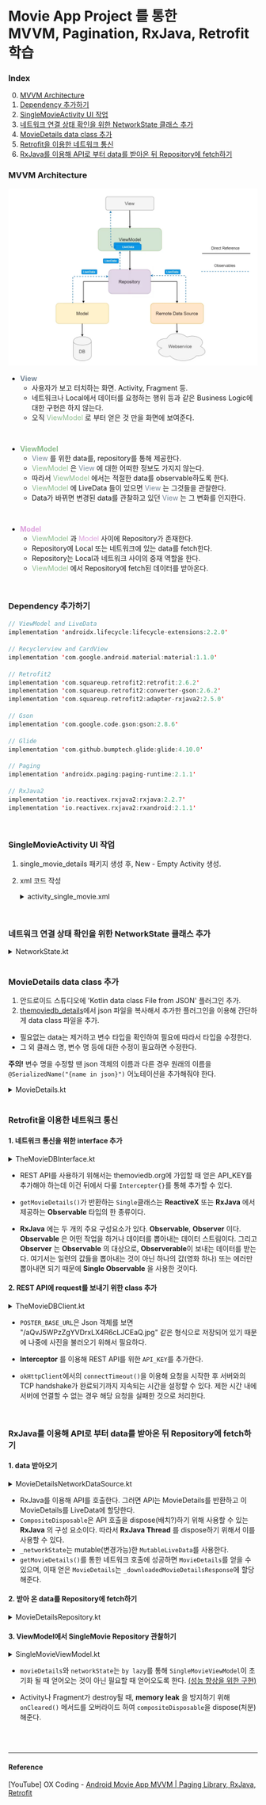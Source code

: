 # Movie App Project 를 통한 <br> MVVM, Pagination, RxJava, Retrofit 학습


### Index
0. [MVVM Architecture](#mvvm-architecture)
1. [Dependency 추가하기](#dependency-추가하기)
2. [SingleMovieActivity UI 작업](#singlemovieactivity-ui-작업)
3. [네트워크 연결 상태 확인을 위한 NetworkState 클래스 추가](#네트워크-연결-상태-확인을-위한-networkstate-클래스-추가)
4. [MovieDetails data class 추가](#moviedetails-data-class-추가)
5. [Retrofit을 이용한 네트워크 통신](#retrofit을-이용한-네트워크-통신)
6. [RxJava를 이용해 API로 부터 data를 받아온 뒤 Repository에 fetch하기](#rxjava를-이용해-api로-부터-data를-받아온-뒤-repository에-fetch하기)

### MVVM Architecture
![mvvm_architecture](/images/mvvm_architecture.png)

- **<span style="color:LightSlateGrey">View</span>**
  + 사용자가 보고 터치하는 화면. Activity, Fragment 등.
  + 네트워크나 Local에서 데이터를 요청하는 행위 등과 같은 Business Logic에 대한 구현은 하지 않는다.
  + 오직 <span style="color:DarkSeaGreen">ViewModel</span> 로 부터 얻은 것 만을 화면에 보여준다.

<br>

- **<span style="color:DarkSeaGreen">ViewModel</span>**
  + <span style="color:LightSlateGrey">View</span> 를 위한 data를, repository를 통해 제공한다.
  + <span style="color:DarkSeaGreen">ViewModel</span> 은 <span style="color:LightSlateGrey">View</span> 에 대한 어떠한 정보도 가지지 않는다.
  + 따라서 <span style="color:DarkSeaGreen">ViewModel</span> 에서는 적절한 data를 observable하도록 한다.
  + <span style="color:DarkSeaGreen">ViewModel</span> 에 LiveData 들이 있으면 <span style="color:LightSlateGrey">View</span> 는 그것들을 관찰한다.
  + Data가 바뀌면 변경된 data를 관찰하고 있던 <span style="color:LightSlateGrey">View</span> 는 그 변화를 인지한다.

<br>

- **<span style="color:Plum">Model</span>**
  + <span style="color:DarkSeaGreen">ViewModel</span> 과 <span style="color:Plum">Model</span> 사이에 Repository가 존재한다.
  + Repository에 Local 또는 네트워크에 있는 data를 fetch한다.
  + Repository는 Local과 네트워크 사이의 중재 역할을 한다.
  + <span style="color:DarkSeaGreen">ViewModel</span> 에서 Repository에 fetch된 데이터를 받아온다.

<br>

### Dependency 추가하기

```kotlin
// ViewModel and LiveData
implementation 'androidx.lifecycle:lifecycle-extensions:2.2.0'

// Recyclerview and CardView
implementation 'com.google.android.material:material:1.1.0'

// Retrofit2
implementation 'com.squareup.retrofit2:retrofit:2.6.2'
implementation 'com.squareup.retrofit2:converter-gson:2.6.2'
implementation 'com.squareup.retrofit2:adapter-rxjava2:2.5.0'

// Gson
implementation 'com.google.code.gson:gson:2.8.6'

// Glide
implementation 'com.github.bumptech.glide:glide:4.10.0'

// Paging
implementation 'androidx.paging:paging-runtime:2.1.1'

// RxJava2
implementation 'io.reactivex.rxjava2:rxjava:2.2.7'
implementation 'io.reactivex.rxjava2:rxandroid:2.1.1'
```

<br>

### SingleMovieActivity UI 작업

1. single_movie_details 패키지 생성 후, New - Empty Activity 생성.

2. xml 코드 작성
    <details><summary> activity_single_movie.xml </summary>

    ```xml
    <?xml version="1.0" encoding="utf-8"?>
    <androidx.constraintlayout.widget.ConstraintLayout xmlns:android="http://schemas.android.com/apk/res/android"
        xmlns:app="http://schemas.android.com/apk/res-auto"
        xmlns:tools="http://schemas.android.com/tools"
        android:layout_width="match_parent"
        android:layout_height="match_parent"
        tools:context=".ui.single_movie_details.SingleMovieActivity">

        <LinearLayout
            android:layout_width="match_parent"
            android:layout_height="match_parent"
            android:orientation="vertical">

            <ProgressBar
                android:id="@+id/progress_bar"
                android:layout_width="wrap_content"
                android:layout_height="match_parent"
                android:layout_gravity="center"
                android:visibility="gone" />

            <TextView
                android:id="@+id/tv_error"
                android:layout_width="match_parent"
                android:layout_height="match_parent"
                android:gravity="center"
                android:text="@string/network_error_msg"
                android:visibility="gone" />

            <ScrollView
                android:layout_width="match_parent"
                android:layout_height="match_parent">

                <LinearLayout
                    android:id="@+id/linear_layout"
                    android:layout_width="match_parent"
                    android:layout_height="match_parent"
                    android:orientation="vertical">

                    <ImageView
                        android:id="@+id/iv_movie_poster"
                        android:layout_width="match_parent"
                        android:layout_height="500dp"
                        android:layout_gravity="center"
                        android:scaleType="centerCrop"
                        android:src="@drawable/movie_poster_placeholder" />

                    <LinearLayout
                        android:layout_width="match_parent"
                        android:layout_height="match_parent"
                        android:layout_margin="8dp"
                        android:orientation="vertical">

                        <TextView
                            android:id="@+id/tv_title"
                            android:layout_width="wrap_content"
                            android:layout_height="wrap_content"
                            android:text="movie"
                            android:textSize="18sp"
                            android:textStyle="bold" />

                        <TextView
                            android:id="@+id/tv_tagline"
                            android:layout_width="wrap_content"
                            android:layout_height="wrap_content"
                            android:text="sub title"
                            android:textSize="14sp"
                            android:textStyle="bold" />

                        <TextView
                            android:layout_width="wrap_content"
                            android:layout_height="wrap_content"
                            android:text="Movie Info"
                            android:layout_marginTop="15dp"
                            android:textSize="14sp"
                            android:textStyle="bold"/>

                        <LinearLayout
                            android:layout_width="match_parent"
                            android:layout_height="match_parent"
                            android:orientation="horizontal">

                            <TextView
                                android:layout_width="wrap_content"
                                android:layout_height="wrap_content"
                                android:layout_marginTop="2dp"
                                android:text="ReleaseDate: "
                                android:textSize="12sp"
                                android:textStyle="bold"/>

                            <TextView
                                android:id="@+id/tv_release_date"
                                android:layout_width="wrap_content"
                                android:layout_height="wrap_content"
                                android:layout_marginTop="2dp"
                                android:text="2019"
                                android:textSize="12sp"/>

                        </LinearLayout>

                        <LinearLayout
                            android:layout_width="match_parent"
                            android:layout_height="match_parent"
                            android:orientation="horizontal">

                            <TextView
                                android:layout_width="wrap_content"
                                android:layout_height="wrap_content"
                                android:layout_marginTop="2dp"
                                android:text="Rating: "
                                android:textSize="12sp"
                                android:textStyle="bold"/>

                            <TextView
                                android:id="@+id/tv_rating"
                                android:layout_width="wrap_content"
                                android:layout_height="wrap_content"
                                android:layout_marginTop="2dp"
                                android:text="8"
                                android:textSize="12sp"/>

                        </LinearLayout>

                        <LinearLayout
                            android:layout_width="match_parent"
                            android:layout_height="match_parent"
                            android:orientation="horizontal">

                            <TextView
                                android:layout_width="wrap_content"
                                android:layout_height="wrap_content"
                                android:text="Runtime: "
                                android:textSize="12sp"
                                android:textStyle="bold"/>

                            <TextView
                                android:id="@+id/tv_runtime"
                                android:layout_width="wrap_content"
                                android:layout_height="wrap_content"
                                android:layout_marginTop="2dp"
                                android:text="2.3 hr"
                                android:textSize="12sp"/>

                        </LinearLayout>

                        <LinearLayout
                            android:layout_width="match_parent"
                            android:layout_height="match_parent"
                            android:orientation="horizontal">

                            <TextView
                                android:layout_width="wrap_content"
                                android:layout_height="wrap_content"
                                android:layout_marginTop="2dp"
                                android:text="Budget: "
                                android:textSize="12sp"
                                android:textStyle="bold"/>

                            <TextView
                                android:id="@+id/tv_budget"
                                android:layout_width="wrap_content"
                                android:layout_height="wrap_content"
                                android:layout_marginTop="2dp"
                                android:text="130,000"
                                android:textSize="12sp"/>

                        </LinearLayout>

                        <LinearLayout
                            android:layout_width="match_parent"
                            android:layout_height="match_parent"
                            android:orientation="horizontal">

                            <TextView
                                android:layout_width="wrap_content"
                                android:layout_height="wrap_content"
                                android:layout_marginTop="2dp"
                                android:text="Revenue: "
                                android:textSize="12sp"
                                android:textStyle="bold"/>

                            <TextView
                                android:id="@+id/tv_revenue"
                                android:layout_width="wrap_content"
                                android:layout_height="wrap_content"
                                android:layout_marginTop="2dp"
                                android:text="130,000"
                                android:textSize="12sp"/>

                        </LinearLayout>

                        <TextView
                            android:layout_width="wrap_content"
                            android:layout_height="wrap_content"
                            android:layout_marginTop="2dp"
                            android:text="Overview"
                            android:textSize="12sp"
                            android:textStyle="bold"/>

                        <TextView
                            android:id="@+id/tv_overview"
                            android:layout_width="wrap_content"
                            android:layout_height="wrap_content"
                            android:layout_marginTop="2dp"
                            android:text="overview ........"
                            android:textSize="12sp"/>

                    </LinearLayout>
                </LinearLayout>

            </ScrollView>

        </LinearLayout>

    </androidx.constraintlayout.widget.ConstraintLayout>
    ```

    </details>

<br>

### 네트워크 연결 상태 확인을 위한 NetworkState 클래스 추가

<details><summary> NetworkState.kt </summary>

```kotlin
package com.whalez.movieappmvvm.data.repository

enum class Status {
    RUNNING,
    SUCCESS,
    FAILED
}

class NetworkState(val status: Status, val msg: String) {

    companion object {
        val LOADED: NetworkState = NetworkState(Status.SUCCESS, "Success")
        val LOADING: NetworkState = NetworkState(Status.RUNNING, "Running")
        val ERROR: NetworkState = NetworkState(Status.FAILED, "문제가 발생했습니다!")
        val ENDOFLIST: NetworkState = NetworkState(Status.FAILED, "페이지의 끝에 도달했습니다.")
    }
}
```

</details>

<br>

### MovieDetails data class 추가

1. 안드로이드 스튜디오에 'Kotlin data class File from JSON' 플러그인 추가.
2. [themoviedb_details](https://developers.themoviedb.org/3/movies/get-movie-details)에서 json 파일을 복사해서 추가한 플러그인을 이용해 간단하게 data class 파일을 추가.
  - 필요없는 data는 제거하고 변수 타입을 확인하여 필요에 따라서 타입을 수정한다.
  - 그 외 클래스 명, 변수 명 등에 대한 수정이 필요하면 수정한다.

  **주의!**
  변수 명을 수정할 땐 json 객체의 이름과 다른 경우 원래의 이름을 `@SerializedName("{name in json}")` 어노테이션을 추가해줘야 한다.

  <details><summary> MovieDetails.kt </summary>

  ```kotlin
  package com.whalez.movieappmvvm.data.vo

  import com.google.gson.annotations.SerializedName

  data class MovieDetails(
      val budget: Int,
      val id: Int,
      val overview: String,
      val popularity: Double,
      @SerializedName("poster_path")
      val posterPath: String,
      @SerializedName("release_date")
      val releaseDate: String,
      val revenue: Int,
      val runtime: Int,
      val status: String,
      val tagline: String,
      val title: String,
      val video: Boolean,
      @SerializedName("vote_average")
      val rating: Double
  )
  ```

  </details>

<br>

### Retrofit을 이용한 네트워크 통신

#### 1. 네트워크 통신을 위한 interface 추가

  <details><summary> TheMovieDBInterface.kt </summary>

  ```kotlin
  package com.whalez.movieappmvvm.data.api

  import com.whalez.movieappmvvm.data.vo.MovieDetails
  import com.whalez.movieappmvvm.data.vo.MovieResponse
  import io.reactivex.Single
  import retrofit2.http.GET
  import retrofit2.http.Path
  import retrofit2.http.Query

  interface TheMovieDBInterface {

      // https://api.themoviedb.org/3/movie/popular?api_key=3a1721be25cfab49572c0fa487fa4258
      // https://api.themoviedb.org/3/movie/454626?api_key=3a1721be25cfab49572c0fa487fa4258
      // https://api.themoviedb.org/3/

      @GET("movie/{movie_id}")
      fun getMovieDetails(@Path("movie_id") id: Int): Single<MovieDetails>

  }
  ```

  </details>

  - REST API를 사용하기 위해서는 themoviedb.org에 가입할 때 얻은 API_KEY를 추가해야 하는데 이건 뒤에서 다룰 `Intercepter{}`를 통해 추가할 수 있다.

  - `getMovieDetails()`가 반환하는 `Single`클래스는 **ReactiveX** 또는 **RxJava** 에서 제공하는 **Observable** 타입의 한 종류이다.

  - **RxJava** 에는 두 개의 주요 구성요소가 있다. **Observable**, **Observer** 이다. **Observable** 은 어떤 작업을 하거나 데이터를 뽑아내는 데이터 스트림이다. 그리고 **Observer** 는 **Observable** 의 대상으로, **Observerable**이 보내는 데이터를 받는다.
  여기서는 일련의 값들을 뽑아내는 것이 아닌 하나의 값(영화 하나) 또는 에러만 뽑아내면 되기 때문에 **Single Observable** 을 사용한 것이다.


#### 2. REST API에 request를 보내기 위한 class 추가

  <details><summary> TheMovieDBClient.kt </summary>

  ```kotlin
  package com.whalez.movieappmvvm.data.api

  import okhttp3.Interceptor
  import okhttp3.OkHttpClient
  import retrofit2.Retrofit
  import retrofit2.adapter.rxjava2.RxJava2CallAdapterFactory
  import retrofit2.converter.gson.GsonConverterFactory
  import java.util.concurrent.TimeUnit

  const val API_KEY = "{MY_API_KEY}"
  const val BASE_URL = "https://api.themoviedb.org/3/"

  const val POSTER_BASE_URL = "https://image.tmdb.org/t/p/w342"

  const val FIRST_PAGE = 1
  const val POST_PER_PAGE = 20

  // https://api.themoviedb.org/3/movie/popular?api_key=3a1721be25cfab49572c0fa487fa4258&page=1
  // https://api.themoviedb.org/3/movie/454626?api_key=3a1721be25cfab49572c0fa487fa4258
  // https://image.tmdb.org/t/p/w342//aQvJ5WPzZgYVDrxLX4R6cLJCEaQ.jpg

  object TheMovieDBClient {

      fun getClient(): TheMovieDBInterface {
          val requestInterceptor = Interceptor {
              val url = it.request()
                  .url()
                  .newBuilder()
                  .addQueryParameter("api_key", API_KEY)
                  .build()

              val request = it.request()
                  .newBuilder()
                  .url(url)
                  .build()

              return@Interceptor it.proceed(request)
          }

          val okHttpClient = OkHttpClient.Builder()
              .addInterceptor(requestInterceptor)
              .connectTimeout(60, TimeUnit.SECONDS)
              .build()

          return Retrofit.Builder()
              .client(okHttpClient)
              .baseUrl(BASE_URL)
              .addCallAdapterFactory(RxJava2CallAdapterFactory.create())
              .addConverterFactory(GsonConverterFactory.create())
              .build()
              .create(TheMovieDBInterface::class.java)
      }
  }
  ```

  </details>

- `POSTER_BASE_URL`은 Json 객체를 보면 "/aQvJ5WPzZgYVDrxLX4R6cLJCEaQ.jpg" 같은 형식으로 저장되어 있기 때문에 나중에 사진을 불러오기 위해서 필요하다.

- **Interceptor** 를 이용해 REST API를 위한 `API_KEY`를 추가한다.

- `okHttpClient`에서의 `connectTimeout()`을 이용해 요청을 시작한 후 서버와의 TCP handshake가 완료되기까지 지속되는 시간을 설정할 수 있다. 제한 시간 내에 서버에 연결할 수 없는 경우 해당 요청을 실패한 것으로 처리한다.

<br>

### RxJava를 이용해 API로 부터 data를 받아온 뒤 Repository에 fetch하기

#### 1. data 받아오기

  <details><summary> MovieDetailsNetworkDataSource.kt </summary>

  ```kotlin
  package com.whalez.movieappmvvm.data.repository

  import android.util.Log
  import androidx.lifecycle.LiveData
  import androidx.lifecycle.MutableLiveData
  import com.whalez.movieappmvvm.data.api.TheMovieDBInterface
  import com.whalez.movieappmvvm.data.vo.MovieDetails
  import io.reactivex.disposables.CompositeDisposable
  import io.reactivex.schedulers.Schedulers

  class MovieDetailsNetworkDataSource(
      private val apiService: TheMovieDBInterface,
      private val compositeDisposable: CompositeDisposable
  ) {
      private val _networkState = MutableLiveData<NetworkState>()
      val networkState: LiveData<NetworkState>
          get() = _networkState

      private val _downloadedMovieDetailsResponse = MutableLiveData<MovieDetails>()
      val downloadedMovieResponse: LiveData<MovieDetails>
          get() = _downloadedMovieDetailsResponse

      fun fetchMovieDetails(movieId: Int) {
          _networkState.postValue(NetworkState.LOADING)

          try {
              compositeDisposable.add(
                  apiService.getMovieDetails(movieId)
                  .subscribeOn(Schedulers.io())
                      .subscribe(
                          {
                              _downloadedMovieDetailsResponse.postValue(it)
                              _networkState.postValue(NetworkState.LOADED)
                          },
                          {
                              _networkState.postValue(NetworkState.ERROR)
                              Log.e("MovieDetailDataSource", it.message.toString())
                          }
                      ))

          } catch (e: Exception){
              Log.e("MovieDetailDataSource", e.message.toString())
          }
      }
  }
  ```

  </details>

- RxJava를 이용해 API를 호출한다. 그러면 API는 MovieDetails를 반환하고 이 MovieDetails를 LiveData에 할당한다.
- `CompositeDisposable`은 API 호출을 dispose(배치?)하기 위해 사용할 수 있는 **RxJava** 의 구성 요소이다. 따라서 **RxJava Thread** 를 dispose하기 위해서 이를 사용할 수 있다.
- `_networkState`는 mutable(변경가능)한 `MutableLiveData`를 사용한다.
- `getMovieDetails()`를 통한 네트워크 호출에 성공하면 `MovieDetails`를 얻을 수 있으며, 이때 얻은 `MovieDetails`는 `_downloadedMovieDetailsResponse`에 할당해준다.


#### 2. 받아 온 data를 Repository에 fetch하기

<details><summary> MovieDetailsRepository.kt </summary>

```kotlin
package com.whalez.movieappmvvm.ui.single_movie_details

import androidx.lifecycle.LiveData
import com.whalez.movieappmvvm.data.api.TheMovieDBInterface
import com.whalez.movieappmvvm.data.repository.MovieDetailsNetworkDataSource
import com.whalez.movieappmvvm.data.repository.NetworkState
import com.whalez.movieappmvvm.data.vo.MovieDetails
import io.reactivex.disposables.CompositeDisposable

class MovieDetailsRepository(private val apiService: TheMovieDBInterface) {

    private lateinit var movieDetailsNetworkDataSource: MovieDetailsNetworkDataSource

    fun fetchSingleMovieDetails(
        compositeDisposable: CompositeDisposable,
        movieId: Int
    ): LiveData<MovieDetails> {
        movieDetailsNetworkDataSource =
            MovieDetailsNetworkDataSource(apiService, compositeDisposable)
        movieDetailsNetworkDataSource.fetchMovieDetails(movieId)

        return movieDetailsNetworkDataSource.downloadedMovieResponse
    }

    fun getMovieDetailsNetworkState(): LiveData<NetworkState> {
        return movieDetailsNetworkDataSource.networkState
    }
}
```

</details>


#### 3. ViewModel에서 SingleMovie Repository 관찰하기

<details><summary> SingleMovieViewModel.kt </summary>

```kotlin
package com.whalez.movieappmvvm.ui.single_movie_details

import androidx.lifecycle.LiveData
import androidx.lifecycle.ViewModel
import com.whalez.movieappmvvm.data.repository.NetworkState
import com.whalez.movieappmvvm.data.vo.MovieDetails
import io.reactivex.disposables.CompositeDisposable

class SingleMovieViewModel(private val movieRepository: MovieDetailsRepository, movieId: Int) :
    ViewModel() {

    private val compositeDisposable = CompositeDisposable()

    val movieDetails: LiveData<MovieDetails> by lazy {
        movieRepository.fetchSingleMovieDetails(compositeDisposable, movieId)
    }

    val networkState: LiveData<NetworkState> by lazy {
        movieRepository.getMovieDetailsNetworkState()
    }

    override fun onCleared() {
        super.onCleared()
        compositeDisposable.dispose()
    }
}
```

</details>

- `movieDetails`와 `networkState`는 `by lazy`를 통해 `SingleMovieViewModel`이 초기화 될 때 얻어오는 것이 아닌 필요할 때 얻어오도록 한다. <u>(성능 향상을 위한 구현)</u>

- Activity나 Fragment가 destroy될 때, **memory leak** 을 방지하기 위해 `onCleared()` 메서드를 오버라이드 하여 `compositeDisposable`을 dispose(처분) 해준다.


<br>

<br>

---

#### Reference
[YouTube] OX Coding - [Android Movie App MVVM | Paging Library, RxJava, Retrofit](https://www.youtube.com/playlist?list=PLRRNzqzbPLd906bPH-xFz9Oy2IcjqVWCH)
